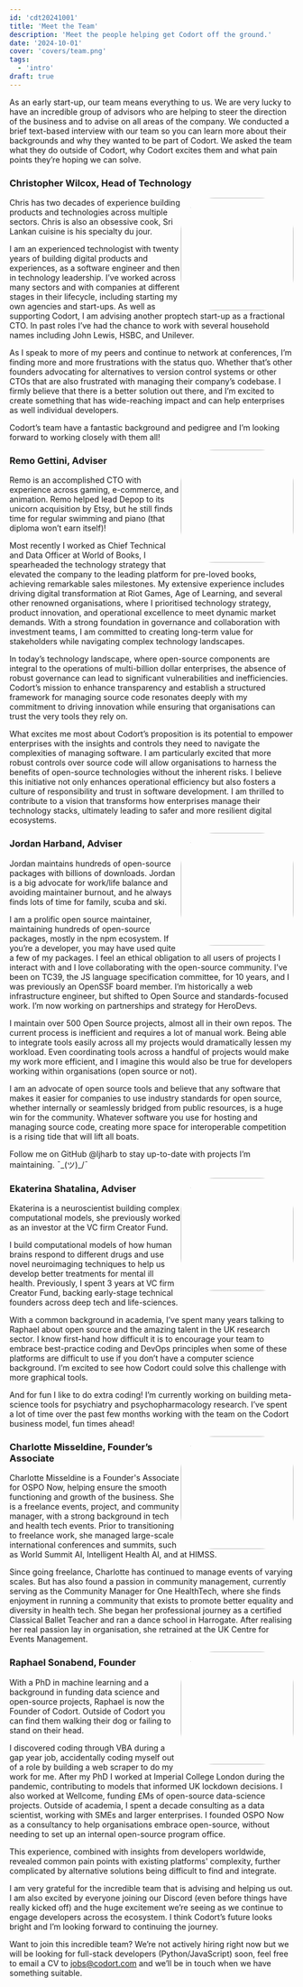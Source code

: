 ```yaml
---
id: 'cdt20241001'
title: 'Meet the Team'
description: 'Meet the people helping get Codort off the ground.'
date: '2024-10-01'
cover: 'covers/team.png'
tags:
  - 'intro'
draft: true
---
```


As an early start-up, our team means everything to us. We are very lucky to have an incredible group of advisors who are helping to steer the direction of the business and to advise on all areas of the company. We conducted a brief text-based interview with our team so you can learn more about their backgrounds and why they wanted to be part of Codort. We asked the team what they do outside of Codort, why Codort excites them and what pain points they’re hoping we can solve.

### Christopher Wilcox, Head of Technology

![](/images/team/chris.jpeg)

Chris has two decades of experience building products and technologies across multiple sectors. Chris is also an obsessive cook, Sri Lankan cuisine is his specialty du jour.

I am an experienced technologist with twenty years of building digital products and experiences, as a software engineer and then in technology leadership. I’ve worked across many sectors and with companies at different stages in their lifecycle, including starting my own agencies and start-ups. As well as supporting Codort, I am advising another proptech start-up as a fractional CTO. In past roles I’ve had the chance to work with several household names including John Lewis, HSBC, and Unilever.

As I speak to more of my peers and continue to network at conferences, I’m finding more and more frustrations with the status quo. Whether that’s other founders advocating for alternatives to version control systems or other CTOs that are also frustrated with managing their company’s codebase. I firmly believe that there is a better solution out there, and I’m excited to create something that has wide-reaching impact and can help enterprises as well individual developers.

Codort’s team have a fantastic background and pedigree and I’m looking forward to working closely with them all!

![](/images/team/remo.jpeg)

### Remo Gettini, Adviser

Remo is an accomplished CTO with experience across gaming, e-commerce, and animation. Remo helped lead Depop to its unicorn acquisition by Etsy, but he still finds time for regular swimming and piano (that diploma won’t earn itself)!

Most recently I worked as Chief Technical and Data Officer at World of Books, I spearheaded the technology strategy that elevated the company to the leading platform for pre-loved books, achieving remarkable sales milestones. My extensive experience includes driving digital transformation at Riot Games, Age of Learning, and several other renowned organisations, where I prioritised technology strategy, product innovation, and operational excellence to meet dynamic market demands. With a strong foundation in governance and collaboration with investment teams, I am committed to creating long-term value for stakeholders while navigating complex technology landscapes.

In today’s technology landscape, where open-source components are integral to the operations of multi-billion dollar enterprises, the absence of robust governance can lead to significant vulnerabilities and inefficiencies. Codort’s mission to enhance transparency and establish a structured framework for managing source code resonates deeply with my commitment to driving innovation while ensuring that organisations can trust the very tools they rely on.

What excites me most about Codort’s proposition is its potential to empower enterprises with the insights and controls they need to navigate the complexities of managing software. I am particularly excited that more robust controls over source code will allow organisations to harness the benefits of open-source technologies without the inherent risks. I believe this initiative not only enhances operational efficiency but also fosters a culture of responsibility and trust in software development. I am thrilled to contribute to a vision that transforms how enterprises manage their technology stacks, ultimately leading to safer and more resilient digital ecosystems.

![](/images/team/jordan.jpeg)

### Jordan Harband, Adviser

Jordan maintains hundreds of open-source packages with billions of downloads. Jordan is a big advocate for work/life balance and avoiding maintainer burnout, and he always finds lots of time for family, scuba and ski.

I am a prolific open source maintainer, maintaining hundreds of open-source packages, mostly in the npm ecosystem. If you’re a developer, you may have used quite a few of my packages. I feel an ethical obligation to all users of projects I interact with and I love collaborating with the open-source community. I’ve been on TC39, the JS language specification committee, for 10 years, and I was previously an OpenSSF board member. I’m historically a web infrastructure engineer, but shifted to Open Source and standards-focused work. I’m now working on partnerships and strategy for HeroDevs.

I maintain over 500 Open Source projects, almost all in their own repos. The current process is inefficient and requires a lot of manual work. Being able to integrate tools easily across all my projects would dramatically lessen my workload. Even coordinating tools across a handful of projects would make my work more efficient, and I imagine this would also be true for developers working within organisations (open source or not).

I am an advocate of open source tools and believe that any software that makes it easier for companies to use industry standards for open source, whether internally or seamlessly bridged from public resources, is a huge win for the community. Whatever software you use for hosting and managing source code, creating more space for interoperable competition is a rising tide that will lift all boats.

Follow me on GitHub @ljharb to stay up-to-date with projects I’m maintaining. ¯\_(ツ)\_/¯

![](/images/team/ekaterina.jpeg)

### Ekaterina Shatalina, Adviser

Ekaterina is a neuroscientist building complex computational models, she previously worked as an investor at the VC firm Creator Fund.

I build computational models of how human brains respond to different drugs and use novel neuroimaging techniques to help us develop better treatments for mental ill health. Previously, I spent 3 years at VC firm Creator Fund, backing early-stage technical founders across deep tech and life-sciences.

With a common background in academia, I’ve spent many years talking to Raphael about open source and the amazing talent in the UK research sector. I know first-hand how difficult it is to encourage your team to embrace best-practice coding and DevOps principles when some of these platforms are difficult to use if you don’t have a computer science background. I’m excited to see how Codort could solve this challenge with more graphical tools.

And for fun I like to do extra coding! I’m currently working on building meta-science tools for psychiatry and psychopharmacology research. I’ve spent a lot of time over the past few months working with the team on the Codort business model, fun times ahead!

![](/images/team/charlotte.jpeg)

### Charlotte Misseldine, Founder’s Associate

Charlotte Misseldine is a Founder's Associate for OSPO Now, helping ensure the smooth functioning and growth of the business. She is a freelance events, project, and community manager, with a strong background in tech and health tech events. Prior to transitioning to freelance work, she managed large-scale international conferences and summits, such as World Summit AI, Intelligent Health AI, and at HIMSS.

Since going freelance, Charlotte has continued to manage events of varying scales. But has also found a passion in community management, currently serving as the Community Manager for One HealthTech, where she finds enjoyment in running a community that exists to promote better equality and diversity in health tech. She began her professional journey as a certified Classical Ballet Teacher and ran a dance school in Harrogate. After realising her real passion lay in organisation, she retrained at the UK Centre for Events Management.

![](/images/team/raphael.jpg)

### Raphael Sonabend, Founder

With a PhD in machine learning and a background in funding data science and open-source projects, Raphael is now the Founder of Codort. Outside of Codort you can find them walking their dog or failing to stand on their head.

I discovered coding through VBA during a gap year job, accidentally coding myself out of a role by building a web scraper to do my work for me. After my PhD I worked at Imperial College London during the pandemic, contributing to models that informed UK lockdown decisions. I also worked at Wellcome, funding £Ms of open-source data-science projects. Outside of academia, I spent a decade consulting as a data scientist, working with SMEs and larger enterprises. I founded OSPO Now as a consultancy to help organisations embrace open-source, without needing to set up an internal open-source program office.

This experience, combined with insights from developers worldwide, revealed common pain points with existing platforms' complexity, further complicated by alternative solutions being difficult to find and integrate.

I am very grateful for the incredible team that is advising and helping us out. I am also excited by everyone joining our Discord (even before things have really kicked off) and the huge excitement we’re seeing as we continue to engage developers across the ecosystem. I think Codort’s future looks bright and I’m looking forward to continuing the journey.

Want to join this incredible team? We’re not actively hiring right now but we will be looking for full-stack developers (Python/JavaScript) soon, feel free to email a CV to jobs@codort.com and we’ll be in touch when we have something suitable.

<style scoped>
  img {
    border-radius: 30%;
    float: right;
    width: 200px;
    height: 200px;
  }
</style>
